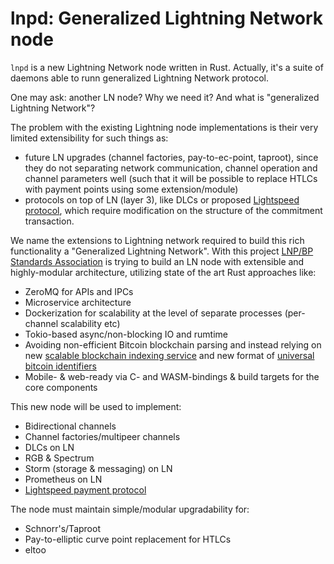 # lnpd: Generalized Lightning Network node

`lnpd` is a new Lightning Network node written in Rust. Actually, it's a suite of daemons able to runn generalized Lightning Network protocol.

One may ask: another LN node? Why we need it? And what is "generalized Lightning Network"?

The problem with the existing Lightning node implementations is their very limited extensibility for such things as:

* future LN upgrades (channel factories,  pay-to-ec-point, taproot), since they do not separating network communication, channel operation and channel parameters well (such that it will be possible to replace HTLCs with payment points using some extension/module)
* protocols on top of LN (layer 3), like DLCs or proposed [Lightspeed protocol](https://github.com/LNP-BP/lnpbps/issues/24), which require modification on the structure of the commitment transaction.

We name the extensions to Lightning network required to build this rich functionality a "Generalized Lightning Network". With this project [LNP/BP Standards Association](https://github.com/LNP-BP) is trying to build an LN node with extensible and highly-modular architecture, utilizing state of the art Rust approaches like:

* ZeroMQ for APIs and IPCs
* Microservice architecture
* Dockerization for scalability at the level of separate processes (per-channel scalability etc)
* Tokio-based async/non-blocking IO and rumtime
* Avoiding non-efficient Bitcoin blockchain parsing and instead relying on new [scalable blockchain indexing service](https://github.com/LNP-BP/txserv) and new format of [universal bitcoin identifiers](https://github.com/LNP-BP/lnpbps/blob/master/lnpbp-0005.md)
* Mobile- & web-ready via C- and WASM-bindings & build targets for the core components

This new node will be used to implement:

* Bidirectional channels
* Channel factories/multipeer channels
* DLCs on LN
* RGB & Spectrum
* Storm (storage & messaging) on LN
* Prometheus on LN
* [Lightspeed payment protocol](https://github.com/LNP-BP/lnpbps/issues/24)

The node must maintain simple/modular upgradability for:

* Schnorr's/Taproot
* Pay-to-elliptic curve point replacement for HTLCs
* eltoo
